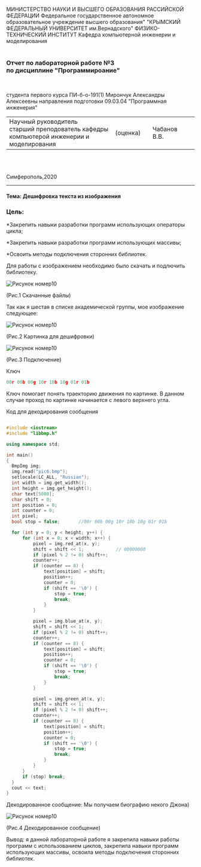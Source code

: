 МИНИСТЕРСТВО НАУКИ И ВЫСШЕГО ОБРАЗОВАНИЯ РАССИЙСКОЙ ФЕДЕРАЦИИ
Федеральное государственное автономное образовательное учреждение высшего образования"
"КРЫМСКИЙ ФЕДЕРАЛЬНЫЙ УНИВЕРСИТЕТ им.Вернадского"
ФИЗИКО-ТЕХНИЧЕСКИЙ ИНСТИТУТ 
Кафедра компьютерной инженерии и моделирования
<br/><br/>

### Отчет по лабораторной работе №3<br/> по дисциплине "Программироание"
<br/>

студента первого курса ПИ-б-о-191(1)
Мирончук Александры Алексеевны
направления подготовки 09.03.04 "Программная инженерия"
<br/>

<table>
<tr><td>Научный руководитель<br/>старший преподователь кафедры<br/>компьютерой инженерии и моделирования<br/>
<td/>(оценка)<td/>
<td/>Чабанов В.В.<td/>
</tr>
</table>
<br/><br/>

Симферополь,2020
***
#### Тема: Дешифровка текста из изображения

### Цель:

*Закрепить навыки разработки программ использующих операторы цикла;

*Закрепить навыки разработки программ использующих массивы;

*Освоить методы подключения сторонних библиотек.

Для работы с изображением необходимо было скачать и подлючить библиотеку. 

 ![Рисунок номер10](https://sun9-53.userapi.com/c813024/v813024018/6c8d5/WZwg2_RFVqY.jpg)
 
 (Рис.1 Скачанные файлы)
 
Так как я шестая в списке академической группы, мое изображение следующее:

  ![Рисунок номер10](https://neroid.ru/wp-content/uploads/2020/02/pic6.bmp)
  
  (Рис.2 Картинка для дешифровки)

 ![Рисунок номер10](https://sun9-44.userapi.com/c813024/v813024018/6c905/rPoOPF3NQ4c.jpg)
 
 (Рис.3 Подключение)

Ключ
```cpp
00r 00b 00g 10r 10b 10g 01r 01b
```
Ключ помогает понять траекторию движения по картинке.
В данном случае проход по картинке начинается с левого верхнего угла.

Код для декодирования сообщения

  ```cpp
  
#include <iostream>
#include "libbmp.h"

using namespace std;

int main()
{
	BmpImg img;
	img.read("pic6.bmp");
	setlocale(LC_ALL, "Russian");
	int width = img.get_width();
	int height = img.get_height();
	char text[5000];
	char shift = 0;
	int position = 0;
	int counter = 0;
	int pixel;
	bool stop = false;       //00r 00b 00g 10r 10b 10g 01r 01b

	for (int y = 0; y < height; y++) {
		for (int x = 0; x < width; x++) {
			pixel = img.red_at(x, y);
			shift = shift << 1;            // 00000000
			if (pixel % 2 != 0) shift++;
			counter++;
			if (counter == 8) {
				text[position] = shift;
				position++;
				counter = 0;
				if (shift == '\0') {
					stop = true;
					break;
				}
			}

			pixel = img.blue_at(x, y);
			shift = shift << 1;
			if (pixel % 2 != 0) shift++;
			counter++;
			if (counter == 8) {
				text[position] = shift;
				position++;
				counter = 0;
				if (shift == '\0') {
					stop = true;
					break;
				}
			}

			pixel = img.green_at(x, y);
			shift = shift << 1;
			if (pixel % 2 != 0) shift++;
			counter++;
			if (counter == 8) {
				text[position] = shift;
				position++;
				counter = 0;
				if (shift == '\0') {
					stop = true;
					break;
				}
			}
		}
		if (stop) break;
	}
	cout << text;
}

  
  ```
  
  Декодированное сообщение: Мы получаем биографию некого Джона)
  
  ![Рисунок номер10](https://sun9-48.userapi.com/c813024/v813024018/6cc7b/0qVR8q_Q2o8.jpg)
  
  (Рис.4 Декодированное сообщение)
  
  Вывод: я данной лабораторной работе я закрепила навыки работы программ с использованием циклов, закрепила навыки программ использующих
  массивы, освоила методы подключения сторонних библиотек.

